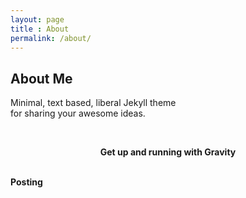 ```yaml
---
layout: page
title : About
permalink: /about/
---
```


<h2>About Me</h2>
<p>Minimal, text based, liberal Jekyll theme<br>for sharing your awesome ideas.</p>
<br>
<center><p ><strong><span class="manual">Get up and running with</span> Gravity</strong></p></center>
<br>
<div class="manual-post">
  <div class="manual manual-title">
  <strong>Posting</strong>
  </div>
<p>  <div class="manual-content">



  </div>
</p>
</div>






